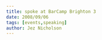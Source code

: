 ```yaml
---
title: spoke at BarCamp Brighton 3
date: 2008/09/06
tags: [events,speaking]
author: Jez Nicholson
---
```

